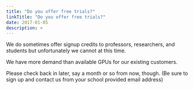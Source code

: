 ```yaml
---
title: "Do you offer free trials?"
linkTitle: "Do you offer free trials?"
date: 2017-01-05
description: >
---
```


We do sometimes offer signup credits to professors, researchers, and students
but unfortunately we cannot at this time.

We have more demand than available GPUs for our existing customers.

Please check back in later, say a month or so from now, though. (Be sure to
sign up and contact us from your school provided email address)
